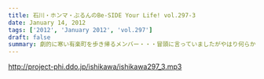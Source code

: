 ```yaml
---
title: 石川・ホンマ・ぶるんのBe-SIDE Your Life! vol.297-3
date: January 14, 2012
tags: ['2012', 'January 2012', 'vol.297']
draft: false
summary: 劇的に寒い有楽町を歩き帰るメンバー・・・冒頭に言っていましたがやはり何らかのカタチで「溜め録り」＝「ためどり」をすべきだったのでは～～いつかあるのかな・・・NAMAE
---
```


http://project-phi.ddo.jp/ishikawa/ishikawa297_3.mp3